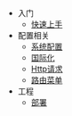 * 入门
  * [快速上手](/start)
* 配置相关
  * [系统配置](/setting)
  * [国际化](/i18n)
  * [Http请求](/httpRequest)
  * [路由菜单](/routerMenu)
* 工程
  * [部署](/deploy)
